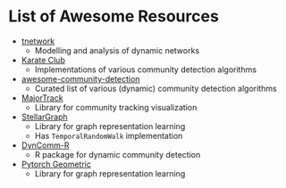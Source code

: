 # List of Awesome Resources

* [tnetwork](https://tnetwork.readthedocs.io/)
  * Modelling and analysis of dynamic networks
* [Karate Club](https://karateclub.readthedocs.io/en/latest/)
  * Implementations of various community detection algorithms
* [awesome-community-detection](https://github.com/benedekrozemberczki/awesome-community-detection)
  * Curated list of various (dynamic) community detection algorithms
* [MajorTrack](https://majortrack.readthedocs.io/en/latest/readme_include.html#synthetic-example)
  * Library for community tracking visualization
* [StellarGraph](https://github.com/stellargraph/stellargraph)
  * Library for graph representation learning
  * Has `TemporalRandomWalk` implementation 
* [DynComm-R](https://github.com/softskillsgroup/DynComm-R-package)
  * R package for dynamic community detection
* [Pytorch Geometric](https://pytorch-geometric.readthedocs.io/en/latest/)
  * Library for graph representation learning